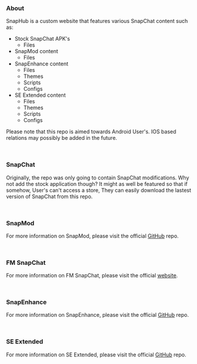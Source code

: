 ### About
SnapHub is a custom website that features various SnapChat content such as:
- Stock SnapChat APK's
  - Files
- SnapMod content
  - Files
- SnapEnhance content
  - Files
  - Themes
  - Scripts
  - Configs
- SE Extended content
  - Files
  - Themes
  - Scripts
  - Configs

Please note that this repo is aimed towards Android User's. IOS based relations may possibly be added in the future.

<br>  

### SnapChat
Originally, the repo was only going to contain SnapChat modifications. Why not add the stock application though? It might as well be featured so that if somehow, User's can't access a store, They can easily download the lastest version of SnapChat from this repo.

<br>  

### SnapMod
For more information on SnapMod, please visit the official [GitHub](https://github.com/rodit/SnapMod) repo.

<br>  

### FM SnapChat
For more information on FM SnapChat, please visit the official [website](https://fmsc.app/).

<br>  

### SnapEnhance
For more information on SnapEnhance, please visit the official [GitHub]([https://github.com/rodit/SnapMod](https://github.com/rhunk/SnapEnhance)) repo.

<br>  

### SE Extended
For more information on SE Extended, please visit the official [GitHub]([https://github.com/rodit/SnapMod](https://github.com/bocajthomas/SE-Extended)) repo.
